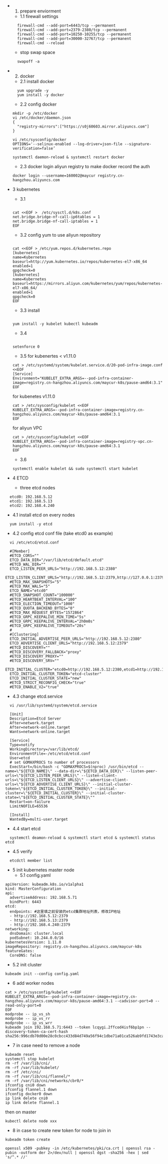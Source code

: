 * 1. prepare enviorment
  * 1.1 firewall settings
  ```
    firewall-cmd --add-port=6443/tcp --permanent
    firewall-cmd --add-port=2379-2380/tcp --permanent
    firewall-cmd --add-port=10250-10255/tcp --permanent
    firewall-cmd --add-port=30000-32767/tcp --permanent
    firewall-cmd --reload
  ```
  * stop swap space
  ```
    swapoff -a
  ```

* 2. docker
  * 2.1 install docker
  ```
    yum upgrade -y
    yum install -y docker
  ```
  * 2.2 config docker
  ```
  mkdir -p /etc/docker
  vi /etc/docker/daemon.json
  {
    "registry-mirrors":["https://s0j60603.mirror.aliyuncs.com"]
  }

  vi /etc/sysconfig/docker
  OPTIONS='--selinux-enabled --log-driver=json-file --signature-verification=false’

  systemctl daemon-reload & systemctl restart docker
  ```
  * 2.3 docker login aliyun registry to make docker record the auth
  ```
  docker login --username=160002@maycur registry.cn-hangzhou.aliyuncs.com
  ```

* 3 kubernetes
  * 3.1
  ```
  
  cat <<EOF >  /etc/sysctl.d/k8s.conf
  net.bridge.bridge-nf-call-ip6tables = 1
  net.bridge.bridge-nf-call-iptables = 1
  EOF
  ```
  * 3.2 config yum to use aliyun repository
  ```

  cat <<EOF > /etc/yum.repos.d/kubernetes.repo
  [kubernetes]
  name=Kubernetes
  baseurl=http://yum.kubernetes.io/repos/kubernetes-el7-x86_64
  enabled=1
  gpgcheck=0
  [kubernetes]
  name=Kubernetes
  baseurl=https://mirrors.aliyun.com/kubernetes/yum/repos/kubernetes-el7-x86_64/
  enabled=1
  gpgcheck=0
  EOF

  ```
  
  * 3.3 install
  ```

  yum install -y kubelet kubectl kubeadm

  ``` 
  
  * 3.4
  ```

  setenforce 0
  ```
  * 3.5
  for kubenertes < v1.11.0
  ```
  cat > /etc/systemd/system/kubelet.service.d/20-pod-infra-image.conf <<EOF
  [Service]
  Environment="KUBELET_EXTRA_ARGS=--pod-infra-container-image=registry.cn-hangzhou.aliyuncs.com/maycur-k8s/pause-amd64:3.1"
  EOF
  ```

  for kubenetes v1.11.0
  ```
  cat > /etc/sysconfig/kubelet <<EOF
  KUBELET_EXTRA_ARGS=--pod-infra-container-image=registry.cn-hangzhou.aliyuncs.com/maycur-k8s/pause-amd64:3.1
  EOF
  ```
  for aliyun VPC
  ```
  cat > /etc/sysconfig/kubelet <<EOF
  KUBELET_EXTRA_ARGS=--pod-infra-container-image=registry-vpc.cn-hangzhou.aliyuncs.com/maycur-k8s/pause-amd64:3.1
  EOF
  ```

  * 3.6
  ```
  systemctl enable kubelet && sudo systemctl start kubelet
  ```

* 4 ETCD
  * three etcd nodes
```
  etcd0: 192.168.5.12
  etcd1: 192.168.5.13
  etcd2: 192.168.4.240
```

  * 4.1 install etcd on every nodes
```
  yum install -y etcd
```
  * 4.2 config etcd conf file (take etcd0 as example)
```
  vi /etc/etcd/etcd.conf
```
```
  #[Member]
  #ETCD_CORS=""
  ETCD_DATA_DIR="/var/lib/etcd/default.etcd"
  #ETCD_WAL_DIR=""
  ETCD_LISTEN_PEER_URLS="http://192.168.5.12:2380"
  ETCD_LISTEN_CLIENT_URLS="http://192.168.5.12:2379,http://127.0.0.1:2379"
  #ETCD_MAX_SNAPSHOTS="5"
  #ETCD_MAX_WALS="5"
  ETCD_NAME="etcd0"
  #ETCD_SNAPSHOT_COUNT="100000"
  #ETCD_HEARTBEAT_INTERVAL="100"
  #ETCD_ELECTION_TIMEOUT="1000"
  #ETCD_QUOTA_BACKEND_BYTES="0"
  #ETCD_MAX_REQUEST_BYTES="1572864"
  #ETCD_GRPC_KEEPALIVE_MIN_TIME="5s"
  #ETCD_GRPC_KEEPALIVE_INTERVAL="2h0m0s"
  #ETCD_GRPC_KEEPALIVE_TIMEOUT="20s"
  #
  #[Clustering]
  ETCD_INITIAL_ADVERTISE_PEER_URLS="http://192.168.5.12:2380"
  ETCD_ADVERTISE_CLIENT_URLS="http://192.168.5.12:2379"
  #ETCD_DISCOVERY=""
  #ETCD_DISCOVERY_FALLBACK="proxy"
  #ETCD_DISCOVERY_PROXY=""
  #ETCD_DISCOVERY_SRV=""
  ETCD_INITIAL_CLUSTER="etcd0=http://192.168.5.12:2380,etcd1=http://192.168.5.13:2380,etcd2=http://192.168.4.240:2380"
  ETCD_INITIAL_CLUSTER_TOKEN="etcd-cluster"
  ETCD_INITIAL_CLUSTER_STATE="new"
  #ETCD_STRICT_RECONFIG_CHECK="true"
  #ETCD_ENABLE_V2="true"
```

  * 4.3 change etcd.service
```
  vi /usr/lib/systemd/system/etcd.service
```
```
  [Unit]
  Description=Etcd Server
  After=network.target
  After=network-online.target
  Wants=network-online.target

  [Service]
  Type=notify
  WorkingDirectory=/var/lib/etcd/
  EnvironmentFile=-/etc/etcd/etcd.conf
  User=etcd
  # set GOMAXPROCS to number of processors
  ExecStart=/bin/bash -c "GOMAXPROCS=$(nproc) /usr/bin/etcd --name=\"${ETCD_NAME}\" --data-dir=\"${ETCD_DATA_DIR}\" --listen-peer-urls=\"${ETCD_LISTEN_PEER_URLS}\" --listen-client-urls=\"${ETCD_LISTEN_CLIENT_URLS}\" --advertise-client-urls=\"${ETCD_ADVERTISE_CLIENT_URLS}\" --initial-cluster-token=\"${ETCD_INITIAL_CLUSTER_TOKEN}\" --initial-cluster=\"${ETCD_INITIAL_CLUSTER}\" --initial-cluster-state=\"${ETCD_INITIAL_CLUSTER_STATE}\""
  Restart=on-failure
  LimitNOFILE=65536

  [Install]
  WantedBy=multi-user.target
```
  * 4.4 start etcd
```
  systemctl deamon-reload & systemctl start etcd & systemctl status etcd
```
  * 4.5 verify
```
  etcdctl member list
```

* 5 init kubernetes master node
  * 5.1 config.yaml
```
apiVersion: kubeadm.k8s.io/v1alpha1
kind: MasterConfiguration
api:
  advertiseAddress: 192.168.5.71
  bindPort: 6443
etcd:
  endpoints: #这里填之前安装的etcd集群地址列表，修改IP地址
  - http://192.168.5.12:2379
  - http://192.168.5.13:2379
  - http://192.168.4.240:2379
networking:
  dnsDomain: cluster.local
  podSubnet: 10.244.0.0/16
kubernetesVersion: 1.11.0
imageRepository: registry.cn-hangzhou.aliyuncs.com/maycur-k8s
featureGates:
  CoreDNS: false

```
  * 5.2 init cluster
```
kubeadm init --config config.yaml
```

* 6 add worker nodes
```
cat > /etc/sysconfig/kubelet <<EOF
KUBELET_EXTRA_ARGS=--pod-infra-container-image=registry.cn-hangzhou.aliyuncs.com/maycur-k8s/pause-amd64:3.1 --cadvisor-port=0 --read-only-port=0
EOF
modprobe -- ip_vs_sh
modprobe -- ip_vs_rr
modprobe -- ip_vs_wrr
kubeadm join 192.168.5.71:6443 --token lcqygi.2ffcod4isf6bp1pn --discovery-token-ca-cert-hash sha256:996cdb70d00e28c0cbcc433d84d749a56f94c1dbe71a01ca526ab9fd1743e3ca
```

* 7 in case need to remove a node
```
kubeadm reset
systemctl stop kubelet
rm -rf /var/lib/cni/
rm -rf /var/lib/kubelet/
rm -rf /etc/cni/
rm -rf /var/lib/cni/flannel/*
rm -rf /var/lib/cni/networks/cbr0/*
ifconfig cni0 down
ifconfig flannel.1 down
ifconfig docker0 down
ip link delete cni0
ip link delete flannel.1
```
then on master
```
kubectl delete node xxx
```

* 8 in case to create new token for node to join in
```
kubeadm token create
```
```
openssl x509 -pubkey -in /etc/kubernetes/pki/ca.crt | openssl rsa -pubin -outform der 2>/dev/null | openssl dgst -sha256 -hex | sed 's/^.* //'
```